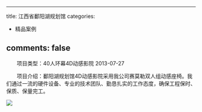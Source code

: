 
---
title: 江西省鄱阳湖规划馆
categories:
- 精品案例

comments: false
---

　　项目类型：40人环幕4D动感影院
    2013-07-27

　　项目介绍：鄱阳湖规划馆4D动感影院采用我公司赛莫勒双人组动感座椅。我们通过一流的硬件设备、专业的技术团队、勤恳扎实的工作态度，确保工程保时、保质、保量完工。


<img src="/css/images/anli/info2.jpg">

